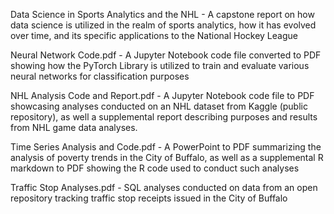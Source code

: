 Data Science in Sports Analytics and the NHL - A capstone report on how data science is utilized in the realm of sports analytics, how it has evolved over time, and its specific applications to the National Hockey League

Neural Network Code.pdf - A Jupyter Notebook code file converted to PDF showing how the PyTorch Library is utilized to train and evaluate various neural networks for classification purposes 

NHL Analysis Code and Report.pdf - A Jupyter Notebook code file to PDF showcasing analyses conducted on an NHL dataset from Kaggle (public repository), as well a supplemental report describing purposes and results from NHL game data analyses. 

Time Series Analysis and Code.pdf - A PowerPoint to PDF summarizing the analysis of poverty trends in the City of Buffalo, as well as a supplemental R markdown to PDF showing the R code used to conduct such analyses 

Traffic Stop Analyses.pdf - SQL analyses conducted on data from an open repository tracking traffic stop receipts issued in the City of Buffalo 
